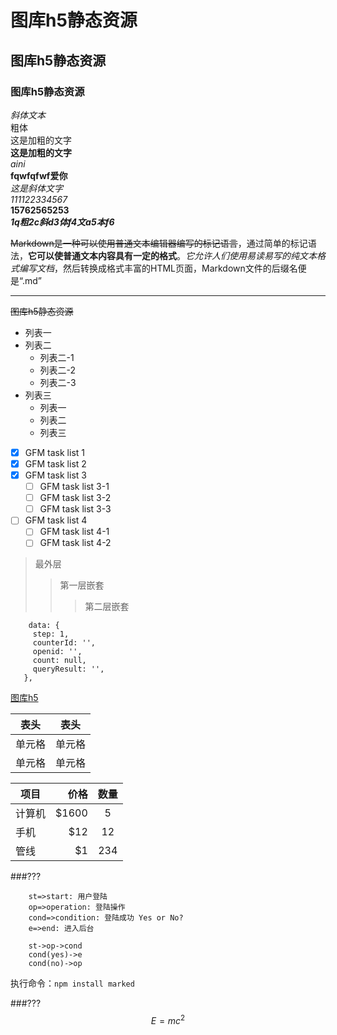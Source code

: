 # 图库h5静态资源
## 图库h5静态资源
### 图库h5静态资源

*斜体文本*  
<font face="STCAIYUN">粗体</font>  
这是加粗的文字  
**这是加粗的文字**  
*aini*  
**fqwfqfwf爱你**  
*这是斜体文字*  
*111122334567*  
**15762565253**  
***1q粗2c斜d3体f4文a5本f6***  

~~Markdown是一种可以使用普通文本编辑器编写的标记语言~~，通过简单的标记语法，**它可以使普通文本内容具有一定的格式**。*它允许人们使用易读易写的纯文本格式编写文档*，然后转换成格式丰富的HTML页面，Markdown文件的后缀名便是“.md”

***
~~图库h5静态资源~~  

+ 列表一
+ 列表二
    + 列表二-1
    + 列表二-2
    + 列表二-3
+ 列表三
    * 列表一
    * 列表二
    * 列表三

- [x] GFM task list 1
- [x] GFM task list 2
- [x] GFM task list 3
    - [ ] GFM task list 3-1
    - [ ] GFM task list 3-2
    - [ ] GFM task list 3-3
- [ ] GFM task list 4
    - [ ] GFM task list 4-1
    - [ ] GFM task list 4-2

> 最外层
> > 第一层嵌套
> > > 第二层嵌套  

```
    data: {
     step: 1,
     counterId: '',
     openid: '',
     count: null,
     queryResult: '',
   },  
```   
[图库h5](http://tu0.heiguang.com/m)  

|  表头   | 表头  |  
| -----  | :---: |  
| 单元格  | 单元格 |  
| 单元格  | 单元格 |  
    
| 项目        | 价格   |  数量  |
| --------   | -----:  | :----:  |
| 计算机      | $1600   |   5     |
| 手机        |   $12   |   12   |
| 管线        |    $1    |  234  |
   
###???
```flow  
    st=>start: 用户登陆
    op=>operation: 登陆操作
    cond=>condition: 登陆成功 Yes or No?
    e=>end: 进入后台
    
    st->op->cond
    cond(yes)->e
    cond(no)->op
```

执行命令：`npm install marked`

###???
$$  
    E=mc^2  
$$

